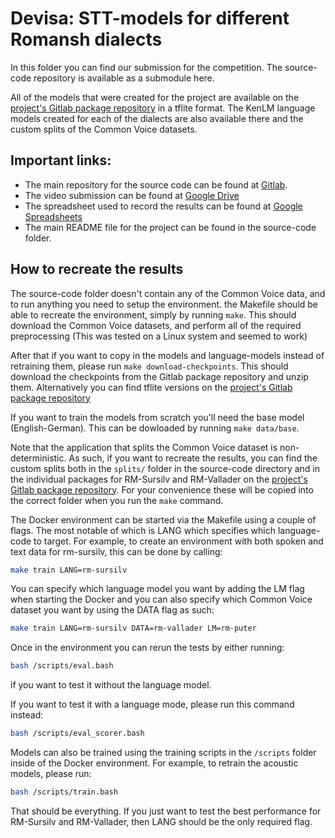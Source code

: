 # Devisa: STT-models for different Romansh dialects

In this folder you can find our submission for the competition. The source-code repository is available as a submodule here.

All of the models that were created for the project are available on the [project's Gitlab package repository](https://gitlab.com/prvInSpace/romansh-stt-project/-/packages)
in a tflite format. The KenLM language models created for each of the dialects are also available there and the custom splits of the Common Voice datasets.

## Important links:
* The main repository for the source code can be found at [Gitlab](https://gitlab.com/prvInSpace/romansh-stt-project).
* The video submission can be found at [Google Drive](https://drive.google.com/file/d/17Tfj7nfZEhVOid7HqhnqZGwM_V9zLT4w/view?usp=sharing)
* The spreadsheet used to record the results can be found at [Google Spreadsheets](https://docs.google.com/spreadsheets/d/1TBw0GrosfgvsdqPXYzgkaN3ZsMQys8574L6bhlNh4rw/edit?usp=sharing)
* The main README file for the project can be found in the source-code folder.

## How to recreate the results

The source-code folder doesn't contain any of the Common Voice data, and to run anything you need to setup the environment. the Makefile should be able to recreate the environment, simply by running `make`. This should download the Common Voice datasets, and perform all of the required preprocessing (This was tested on a Linux system and seemed to work)

After that if you want to copy in the models and language-models instead of retraining them, please run `make download-checkpoints`. This should download the checkpoints from the Gitlab package repository and unzip them. Alternatively you can find tflite versions on the [project's Gitlab package repository](https://gitlab.com/prvInSpace/romansh-stt-project/-/packages)

If you want to train the models from scratch you'll need the base model (English-German). This can be dowloaded by running `make data/base`.

Note that the application that splits the Common Voice dataset is non-deterministic.
As such, if you want to recreate the results, you can find the custom splits both in the `splits/` folder in the source-code directory and in the individual packages for RM-Sursilv and RM-Vallader on the [project's Gitlab package repository](https://gitlab.com/prvInSpace/romansh-stt-project/-/packages). For your convenience these will be copied into the correct folder when you run the `make` command.

The Docker environment can be started via the Makefile using a couple of flags. The most notable of which is LANG which specifies which language-code to target.
For example, to create an environment with both spoken and text data for rm-sursilv, this can be done by calling:
```bash
make train LANG=rm-sursilv
```
You can specify which language model you want by adding the LM flag when starting the Docker and you can also specify which Common Voice dataset you want by using the DATA flag as such:
```bash 
make train LANG=rm-sursilv DATA=rm-vallader LM=rm-puter 
```

Once in the environment you can rerun the tests by either running:
```bash
bash /scripts/eval.bash
```
if you want to test it without the language model.

If you want to test it with a language mode, please run this command instead:
```bash
bash /scripts/eval_scorer.bash
```

Models can also be trained using the training scripts in the `/scripts` folder inside of the Docker environment.
For example, to retrain the acoustic models, please run:
```bash 
bash /scripts/train.bash
```

That should be everything.
If you just want to test the best performance for RM-Sursilv and RM-Vallader, then LANG should be the only required flag.
